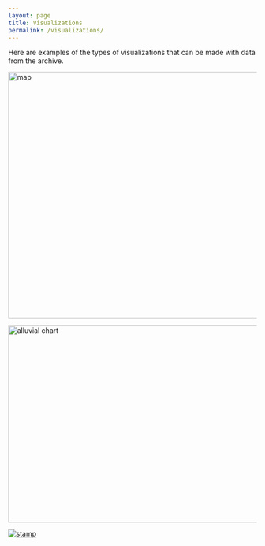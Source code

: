 ```yaml
---
layout: page
title: Visualizations
permalink: /visualizations/
---
```


Here are examples of the types of visualizations that can be made with data from the archive.






<a href="../img/map1.jpg">
<img src="../img/map1.jpg" style="width:600px;height:500px;" title="map" alt="map">
</a>


<a href="../img/alluvial.jpg"><img src="../img/alluvial.jpg" style="width:600px;height:400px;" title="alluvial chart" alt="alluvial chart">
</a>

<a href="../img/ProkStamp.jpeg">
<img src="../img/ProkStamp.jpeg"  title="Hi! It's me, Serge!" alt="stamp"/>
</a>
